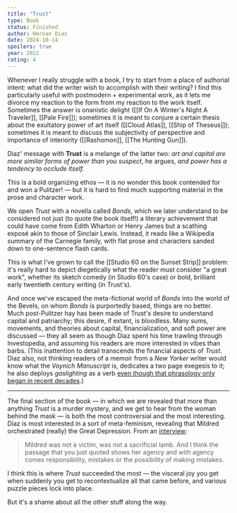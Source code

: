 ```yaml
---
title: "Trust"
type: Book
status: Finished
author: Hernan Diaz
date: 2024-10-14
spoilers: true
year: 2022
rating: 4
---
```


Whenever I really struggle with a book, I try to start from a place of authorial intent: what did the writer wish to accomplish with their writing? I find this particularly useful with postmodern + experimental work, as it lets me divorce my reaction to the form from my reaction to the work itself. Sometimes the answer is onanistic delight ([[If On A Winter's Night A Traveler]], [[Pale Fire]]); sometimes it is meant to conjure a certain thesis about the exultatory power of art itself ([[Cloud Atlas]], [[Ship of Theseus]]); sometimes it is meant to discuss the subjectivity of perspective and importance of interiority ([[Rashomon]], [[The Hunting Gun]]).

Diaz' message with **Trust** is a melange of the latter two: _art and capital are more similar forms of power than you suspect_, he argues, _and power has a tendency to occlude itself._

This is a bold organizing ethos — it is no wonder this book contended for and won a Pulitzer! — but it is hard to find much supporting material in the prose and character work.

We open _Trust_ with a novella called _Bonds_, which we later understand to be considered not just (to quote the book itself!) a literary achievement that could have come from Edith Wharton or Henry James but a scathing exposé akin to those of Sinclair Lewis. Instead, it reads like a Wikipedia summary of the Carnegie family, with flat prose and characters sanded down to one-sentence flash cards.

This is what I've grown to call the [[Studio 60 on the Sunset Strip]] problem: it's really hard to depict diegetically what the reader must consider "a great work", whether its sketch comedy (in Studio 60's case) or bold, brilliant early twentieth century writing (in Trust's).

And once we've escaped the meta-fictional world of _Bonds_ into the world of the Bevels, on whom _Bonds_ is purportedly based, things are no better. Much post-Pulitzer hay has been made of Trust's desire to understand capital and patriarchy; this desire, if extant, is bloodless. Many sums, movements, and theories about capital, financialization, and soft power are discussed — they all seem as though Diaz spent his time trawling through Investopedia, and assuming his readers are more interested in vibes than barbs. (This inattention to detail transcends the financial aspects of _Trust_. Diaz also, not thinking readers of a memoir from a _New Yorker_ writer would know what the _Voynich Manuscript_ is, dedicates a two page exegesis to it; he also deploys _gaslighting_ as a verb [even though that phrasology only began in recent decades](https://books.google.com/ngrams/graph?content=gaslighting&year_start=1800&year_end=2022&corpus=en&smoothing=3).)

---

The final section of the book — in which we are revealed that more than anything _Trust_ is a murder mystery, and we get to hear from the woman behind the mask — is both the most controversial and the most interesting. Diaz is most interested in a sort of meta-feminism, revealing that Mildred orchestrated (really) the Great Depression. From an [interview](https://www.npr.org/2023/05/13/1176001701/hernan-diaz-on-his-pulitzer-prize-winning-novel-trust):

> Mildred was not a victim, was not a sacrificial lamb. And I think the passage that you just quoted shows her agency and with agency comes responsibility, mistakes or the possibility of making mistakes.

I think this is where _Trust_ succeeded the most — the visceral joy you get when suddenly you get to recontextualize all that came before, and various puzzle pieces lock into place.

But it's a shame about all the other stuff along the way.
